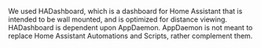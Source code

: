 We used HADashboard, which is a dashboard for Home Assistant that is intended to be wall mounted, and is optimized for distance viewing. HADashboard is dependent upon AppDaemon. AppDaemon is not meant to replace Home Assistant Automations and Scripts, rather complement them.

